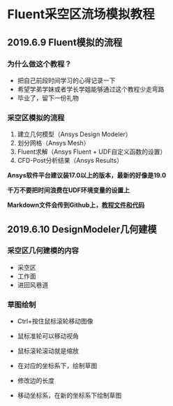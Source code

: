 # Fluent采空区流场模拟教程

## 2019.6.9 Fluent模拟的流程

### 为什么做这个教程？

- 把自己前段时间学习的心得记录一下
- 希望学弟学妹或者学长学姐能够通过这个教程少走弯路
- 毕业了，留下一份礼物

### 采空区模拟的流程

1. 建立几何模型（Ansys Design Modeler）
2. 划分网格（Ansys Mesh）
3. Fluent求解（Ansys Fluent + UDF自定义函数的设置）
4. CFD-Post分析结果（Ansys Results）

**Ansys软件平台建议装17.0以上的版本，最新的好像是19.0**

**千万不要把时间浪费在UDF环境变量的设置上**

**Markdown文件会传到Github上，[教程文件和代码](https://github.com/bbkgl/goaf)**

##  2019.6.10 DesignModeler几何建模

### 采空区几何建模的内容

- 采空区
- 工作面
- 进回风巷道

### 草图绘制

- Ctrl+按住鼠标滚轮移动图像
- 鼠标准轮可以移动视角
- 鼠标滚轮滚动就是缩放

- 在对应的坐标系下，绘制草图
- 修改边的长度
- 移动坐标系，在新的坐标系下绘制草图


